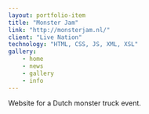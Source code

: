 ```yaml
---
layout: portfolio-item
title: "Monster Jam"
link: "http://monsterjam.nl/"
client: "Live Nation"
technology: "HTML, CSS, JS, XML, XSL"
gallery:
    - home
    - news
    - gallery
    - info
---
```


Website for a Dutch monster truck event.
